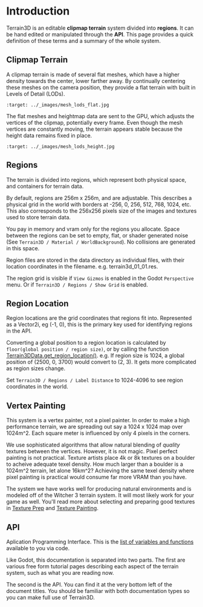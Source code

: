 Introduction
=====================

Terrain3D is an editable **clipmap terrain** system divided into **regions**. It can be hand edited or manipulated through the **API**. This page provides a quick definition of these terms and a summary of the whole system.

## Clipmap Terrain

A clipmap terrain is made of several flat meshes, which have a higher density towards the center, lower farther away. By continually centering these meshes on the camera position, they provide a flat terrain with built in Levels of Detail (LODs).

```{image} images/mesh_lods_flat.jpg
:target: ../_images/mesh_lods_flat.jpg
```

The flat meshes and heightmap data are sent to the GPU, which adjusts the vertices of the clipmap, potentially every frame. Even though the mesh vertices are constantly moving, the terrain appears stable because the height data remains fixed in place.

```{image} images/mesh_lods_height.jpg
:target: ../_images/mesh_lods_height.jpg
```


## Regions

The terrain is divided into regions, which represent both physical space, and containers for terrain data.

By default, regions are 256m x 256m, and are adjustable. This describes a physical grid in the world with borders at -256, 0, 256, 512, 768, 1024, etc. This also corresponds to the 256x256 pixels size of the images and textures used to store terrain data.

You pay in memory and vram only for the regions you allocate. Space between the regions can be set to empty, flat, or shader generated noise (See `Terrain3D / Material / WorldBackground`). No collisions are generated in this space.

Region files are stored in the data directory as individual files, with their location coordinates in the filename. e.g. terrain3d_01_01.res.

The region grid is visible if `View Gizmos` is enabled in the Godot `Perspective` menu. Or if `Terrain3D / Regions / Show Grid` is enabled.

## Region Location

Region locations are the grid coordinates that regions fit into. Represented as a Vector2i, eg (-1, 0), this is the primary key used for identifying regions in the API.

Converting a global position to a region location is calculated by `floor(global position / region size)`, or by calling the function [Terrain3DData.get_region_location()](../api/class_terrain3ddata.rst#class-terrain3ddata-method-get-region-location). e.g. If region size is 1024, a global position of (2500, 0, 3700) would convert to (2, 3). It gets more complicated as region sizes change.

Set `Terrain3D / Regions / Label Distance` to 1024-4096 to see region coordinates in the world.

## Vertex Painting

This system is a vertex painter, not a pixel painter. In order to make a high performance terrain, we are spreading out say a 1024 x 1024 map over 1024m^2. Each square meter is influenced by only 4 pixels in the corners. 

We use sophisticated algorithms that allow natural blending of *quality* textures between the vertices. However, it is not magic. Pixel perfect painting is not practical. Texture artists place 4k or 8k textures on a boulder to acheive adequate texel density. How much larger than a boulder is a 1024m^2 terrain, let alone 16km^2? Achieving the same texel density where pixel painting is practical would consume far more VRAM than you have.

The system we have works well for producing natural environments and is modeled off of the Witcher 3 terrain system. It will most likely work for your game as well. You'll read more about selecting and preparing good textures in [Texture Prep](texture_prep.md) and [Texture Painting](texture_painting.md).


## API

Aplication Programming Interface. This is the [list of variables and functions](../api/index.rst) available to you via code.

Like Godot, this documentation is separated into two parts. The first are various free form tutorial pages describing each aspect of the terrain system, such as what you are reading now. 

The second is the API. You can find it at the very bottom left of the document titles. You should be familiar with both documentation types so you can make full use of Terrain3D.
